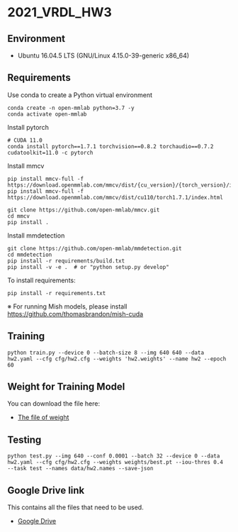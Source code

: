 # 2021_VRDL_HW3

## Environment

* Ubuntu 16.04.5 LTS (GNU/Linux 4.15.0-39-generic x86_64)

## Requirements

Use conda to create a Python virtual environment
```setup
conda create -n open-mmlab python=3.7 -y
conda activate open-mmlab
```
Install pytorch
```setup
# CUDA 11.0
conda install pytorch==1.7.1 torchvision==0.8.2 torchaudio==0.7.2 cudatoolkit=11.0 -c pytorch
```
Install mmcv
```setup
pip install mmcv-full -f https://download.openmmlab.com/mmcv/dist/{cu_version}/{torch_version}/index.html
pip install mmcv-full -f https://download.openmmlab.com/mmcv/dist/cu110/torch1.7.1/index.html

git clone https://github.com/open-mmlab/mmcv.git
cd mmcv
pip install .
```

Install mmdetection
```setup
git clone https://github.com/open-mmlab/mmdetection.git
cd mmdetection
pip install -r requirements/build.txt
pip install -v -e .  # or "python setup.py develop"
```

To install requirements:

```setup
pip install -r requirements.txt
```

※ For running Mish models, please install https://github.com/thomasbrandon/mish-cuda

## Training

```setup
python train.py --device 0 --batch-size 8 --img 640 640 --data hw2.yaml --cfg cfg/hw2.cfg --weights 'hw2.weights' --name hw2 --epoch 60 
```

## Weight for Training Model

You can download the file here:

- [The file of weight](https://drive.google.com/file/d/1gjz7FFvbhG_0QbPQnWWrZmDXy_NqmVdD/view?usp=sharing)

## Testing

```setup
python test.py --img 640 --conf 0.0001 --batch 32 --device 0 --data hw2.yaml --cfg cfg/hw2.cfg --weights weights/best.pt --iou-thres 0.4  --task test --names data/hw2.names --save-json
```

## Google Drive link

This contains all the files that need to be used.
- [Google Drive](https://drive.google.com/drive/folders/1qCjpj7PW43pt3TibQhNta8HEryYeurDM?usp=sharing)
